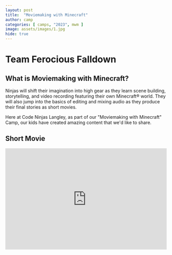 ```yaml
---
layout: post
title:  "Moviemaking with Minecraft"
author: camp
categories: [ camps, "2023", mwm ]
image: assets/images/1.jpg
hide: true
---
```

# Team Ferocious Falldown

## What is Moviemaking with Minecraft?
Ninjas will shift their imagination into high gear as they learn scene building, storytelling, and video recording featuring their own Minecraft® world. They will also jump into the basics of editing and mixing audio as they produce their final stories as short movies.

Here at Code Ninjas Langley, as part of our "Moviemaking with Minecraft" Camp, our kids have created amazing content that we'd like to share.


## Short Movie

<p><iframe style="width:100%;" height="315" src="https://www.youtube.com/embed/IK0R8a-AGi8?rel=0&amp;showinfo=0" frameborder="0" allowfullscreen></iframe></p>


<!-- Please check back after a while, the sensei is uploading the content to the hub.
<div style="width:100%">
    <img src='/assets/images/upload-cat.gif' style="width:80%;margin:auto;">
<div> -->
